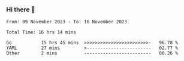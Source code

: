 ### Hi there 👋

<!--
**zhumeme/zhumeme** is a ✨ _special_ ✨ repository because its `README.md` (this file) appears on your GitHub profile.

Here are some ideas to get you started:

- 🔭 I’m currently working on ...
- 🌱 I’m currently learning ...
- 👯 I’m looking to collaborate on ...
- 🤔 I’m looking for help with ...
- 💬 Ask me about ...
- 📫 How to reach me: ...
- 😄 Pronouns: ...
- ⚡ Fun fact: ...
-->

<!--START_SECTION:waka-->

```all_time
From: 09 November 2023 - To: 16 November 2023

Total Time: 16 hrs 14 mins

Go           15 hrs 45 mins  >>>>>>>>>>>>>>>>>>>>>>>>-   96.78 %
YAML         27 mins         >------------------------   02.77 %
Other        2 mins          -------------------------   00.26 %
```

<!--END_SECTION:waka-->
